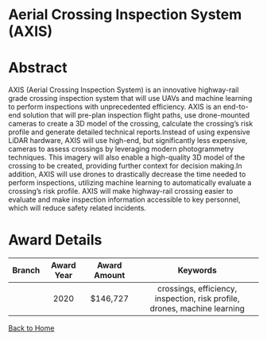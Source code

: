 
Aerial Crossing Inspection System (AXIS)
========================================

# Abstract


AXIS (Aerial Crossing Inspection System) is an innovative highway-rail grade crossing inspection system that will use UAVs and machine learning to perform inspections with unprecedented efficiency. AXIS is an end-to-end solution that will pre-plan inspection flight paths, use drone-mounted cameras to create a 3D model of the crossing, calculate the crossing’s risk profile and generate detailed technical reports.Instead of using expensive LiDAR hardware, AXIS will use high-end, but significantly less expensive, cameras to assess crossings by leveraging modern photogrammetry techniques. This imagery will also enable a high-quality 3D model of the crossing to be created, providing further context for decision making.In addition, AXIS will use drones to drastically decrease the time needed to perform inspections, utilizing machine learning to automatically evaluate a crossing’s risk profile. AXIS will make highway-rail crossing easier to evaluate and make inspection information accessible to key personnel, which will reduce safety related incidents.  

# Award Details

|Branch|Award Year|Award Amount|Keywords|
| :---: | :---: | :---: | :---: |
||2020|$146,727|crossings, efficiency, inspection, risk profile, drones, machine learning|
  
  


[Back to Home](https://github.com/chrischow/dod_sbir_awards/Reports/CC/#1233)